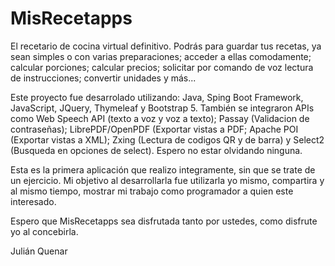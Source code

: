 # MisRecetapps
El recetario de cocina virtual definitivo. Podrás para guardar tus recetas, ya sean simples o con varias preparaciones; acceder a ellas comodamente;
calcular porciones; calcular precios; solicitar por comando de voz lectura de instrucciones; convertir unidades y más...

Este proyecto fue desarrolado utilizando: Java, Sping Boot Framework, JavaScript, JQuery, Thymeleaf y Bootstrap 5. 
También se integraron APIs como Web Speech API (texto a voz y voz a texto); Passay (Validacion de contraseñas); LibrePDF/OpenPDF (Exportar vistas a PDF; 
Apache POI (Exportar vistas a XML); Zxing (Lectura de codigos QR y de barra) y Select2 (Busqueda en opciones de select). Espero no estar olvidando ninguna.

Esta es la primera aplicación que realizo integramente, sin que se trate de un ejercicio. Mi objetivo al desarrollarla fue utilizarla yo mismo, 
compartira y al mismo tiempo, mostrar mi trabajo como programador a quien este interesado.

Espero que MisRecetapps sea disfrutada tanto por ustedes, como disfrute yo al concebirla.

Julián Quenar
